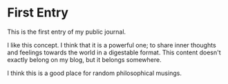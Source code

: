 First Entry
===========

This is the first entry of my public journal.

I like this concept. I think that it is a powerful one; to share inner thoughts and feelings towards the world in a digestable format. This content doesn't exactly belong on my blog, but it belongs somewhere. 

I think this is a good place for random philosophical musings.  

